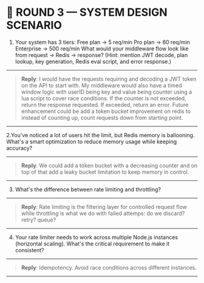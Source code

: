 # 🧩 ROUND 3 — SYSTEM DESIGN SCENARIO

1. Your system has 3 tiers:
Free plan → 5 req/min
Pro plan → 60 req/min
Enterprise → 500 req/min
What would your middleware flow look like from request → Redis → response?
(Hint: mention JWT decode, plan lookup, key generation, Redis eval script, and error response.)

---

> **Reply**:
I would have the requests requiring and decoding a JWT token on the API to start with. My middleware would also have a timed window logic with userID being key and value being counter using a lua script to cover race conditions.
If the counter is not exceeded, return the response requested. If exceeded, return an error.
Future enhancement could be add a token bucket improvement on redis to instead of counting up, count requests down from starting point.

---

2.You've noticed a lot of users hit the limit, but Redis memory is ballooning.
What's a smart optimization to reduce memory usage while keeping accuracy?

---

> **Reply**:
We could add a token bucket with a decreasing counter and on top of that add a leaky bucket limitation to keep memory in control.

---

3. What's the difference between rate limiting and throttling?
---

> **Reply**:
Rate limiting is the filtering layer for controlled request flow while throttling is what we do with failed attemps: do we discard? retry? queue?

---

4. Your rate limiter needs to work across multiple Node.js instances (horizontal scaling).
What's the critical requirement to make it consistent?

---

> **Reply**:
Idempotency. Avoid race conditions across different instances.

---